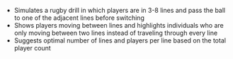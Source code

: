 - Simulates a rugby drill in which players are in 3-8 lines and pass the ball to one of the adjacent lines before switching
- Shows players moving between lines and highlights individuals who are only moving between two lines instead of traveling through every line
- Suggests optimal number of lines and players per line based on the total player count
